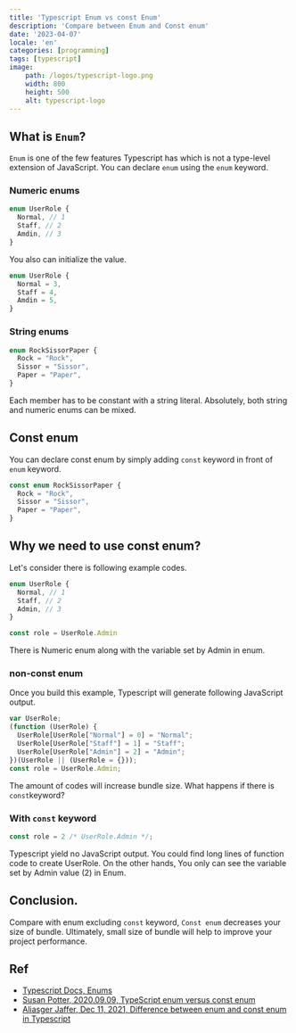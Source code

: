 ```yaml
---
title: 'Typescript Enum vs const Enum'
description: 'Compare between Enum and Const enum'
date: '2023-04-07'
locale: 'en'
categories: [programming]
tags: [typescript]
image:
    path: /logos/typescript-logo.png
    width: 800
    height: 500
    alt: typescript-logo
---
```

## What is `Enum`?
```Enum``` is one of the few features Typescript has which is not a type-level extension of JavaScript.
You can declare `enum` using the `enum` keyword. 
### Numeric enums
```typescript
enum UserRole {
  Normal, // 1
  Staff, // 2
  Amdin, // 3
}
```
You also can initialize the value.
```typescript
enum UserRole {
  Normal = 3,
  Staff = 4,
  Amdin = 5,
}
```
### String enums
```typescript
enum RockSissorPaper {
  Rock = "Rock",
  Sissor = "Sissor",
  Paper = "Paper",
}
```
Each member has to be constant with a string literal. Absolutely, both string and numeric enums can be mixed.

## Const enum
You can declare const enum by simply adding `const` keyword in front of `enum` keyword.
```typescript
const enum RockSissorPaper {
  Rock = "Rock",
  Sissor = "Sissor",
  Paper = "Paper",
}
```

## Why we need to use const enum?
Let's consider there is following example codes.
```typescript
enum UserRole {
  Normal, // 1
  Staff, // 2
  Admin, // 3
}

const role = UserRole.Admin
```
There is Numeric enum along with the variable set by Admin in enum.

### non-const enum
Once you build this example, Typescript will generate following JavaScript output.
```javascript
var UserRole;
(function (UserRole) {
  UserRole[UserRole["Normal"] = 0] = "Normal";
  UserRole[UserRole["Staff"] = 1] = "Staff";
  UserRole[UserRole["Admin"] = 2] = "Admin";
})(UserRole || (UserRole = {}));
const role = UserRole.Admin;
```
The amount of codes will increase bundle size. What happens if there is `const`keyword?

### With `const` keyword
```javascript
const role = 2 /* UserRole.Admin */;
```
Typescript yield no JavaScript output.
You could find long lines of function code to create UserRole. On the other hands, You only can see the variable set by Admin value (2) in Enum. 

## Conclusion.
Compare with enum excluding `const` keyword, `Const enum` decreases your size of bundle. 
Ultimately, small size of bundle will help to improve your project performance.

## Ref
- [Typescript Docs, Enums](https://www.typescriptlang.org/docs/handbook/enums.html)
- [Susan Potter, 2020.09.09, TypeScript enum versus const enum](https://www.susanpotter.net/software/typescript-enum-versus-const-enum/#:~:text=Today%20I%20found%20that%20there,usage%20of%20the%20enum%20does.)
- [Aliasger Jaffer, Dec 11, 2021, Difference between enum and const enum in Typescript](https://aliasger.dev/difference-between-enum-and-const-enum-in-typescript)
